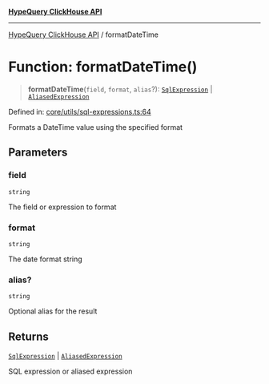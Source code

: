 [**HypeQuery ClickHouse API**](../README.md)

***

[HypeQuery ClickHouse API](../globals.md) / formatDateTime

# Function: formatDateTime()

> **formatDateTime**(`field`, `format`, `alias`?): [`SqlExpression`](../interfaces/SqlExpression.md) \| [`AliasedExpression`](../interfaces/AliasedExpression.md)

Defined in: [core/utils/sql-expressions.ts:64](https://github.com/hypequery/hypequery/blob/64a7970b0d65bd3e69a2e7876f19dbfe29817833/packages/clickhouse/src/core/utils/sql-expressions.ts#L64)

Formats a DateTime value using the specified format

## Parameters

### field

`string`

The field or expression to format

### format

`string`

The date format string

### alias?

`string`

Optional alias for the result

## Returns

[`SqlExpression`](../interfaces/SqlExpression.md) \| [`AliasedExpression`](../interfaces/AliasedExpression.md)

SQL expression or aliased expression

